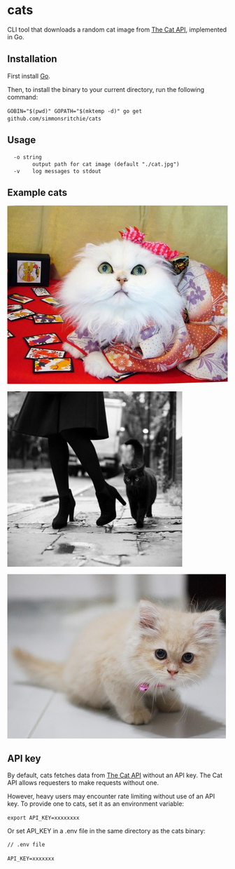 # cats
CLI tool that downloads a random cat image from [The Cat API](https://thecatapi.com/), implemented in Go.

## Installation
First install [Go](https://golang.org/doc/install).

Then, to install the binary to your current directory, run the following command:

`GOBIN="$(pwd)" GOPATH="$(mktemp -d)" go get github.com/simmonsritchie/cats`

## Usage

```
  -o string
        output path for cat image (default "./cat.jpg")
  -v    log messages to stdout
```

## Example cats

![screenshot](./examples/1.jpg)

![screenshot](./examples/2.jpg)

![screenshot](./examples/3.jpg)

## API key

By default, cats fetches data from [The Cat API](https://thecatapi.com/) without an API key. The Cat API allows requesters to make requests without one.

However, heavy users may encounter rate limiting without use of an API key. To provide one to cats, set it as an environment variable:

`export API_KEY=xxxxxxxx`

Or set API_KEY in a .env file in the same directory as the cats binary:

```
// .env file

API_KEY=xxxxxxx
```



